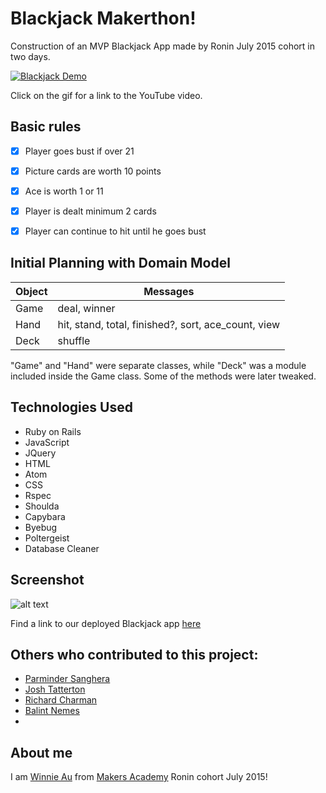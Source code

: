 Blackjack Makerthon!
===

Construction of an MVP Blackjack App made by Ronin July 2015 cohort in two days. 

[![Blackjack Demo](https://j.gifs.com/m894NJ.gif)](https://youtu.be/76VCk903ypk)

Click on the gif for a link to the YouTube video.


Basic rules
---

- [x] Player goes bust if over 21
- [x] Picture cards are worth 10 points
- [x] Ace is worth 1 or 11
- [x] Player is dealt minimum 2 cards
- [x] Player can continue to hit until he goes bust


Initial Planning with Domain Model
---
|   Object   |                        Messages                            |
|------------|------------------------------------------------------------|
|    Game    |                      deal, winner                          |
|    Hand    |    hit, stand, total, finished?, sort, ace_count, view     |
|    Deck    |                        shuffle                             |


"Game" and "Hand" were separate classes, while "Deck" was a module included inside the Game class. Some of the methods were later tweaked. 


Technologies Used
---

- Ruby on Rails
- JavaScript
- JQuery
- HTML
- Atom
- CSS
- Rspec
- Shoulda
- Capybara
- Byebug
- Poltergeist
- Database Cleaner


Screenshot
---

![alt text](https://github.com/winnieau/blackjack/blob/master/app/assets/images/blackjack_screenshot.png)


Find a link to our deployed Blackjack app [here](https://pure-refuge-7844.herokuapp.com/)

Others who contributed to this project: 
---

* [Parminder Sanghera](https://github.com/ajitsy)
* [Josh Tatterton](https://github.com/JoshuaTatterton)
* [Richard Charman](https://github.com/RichardCharman)
* [Balint Nemes](https://github.com/squarebe)
* 
About me 
---

I am [Winnie Au](https://github.com/winnieau) from [Makers Academy](http://www.makersacademy.com/) Ronin cohort July 2015!
